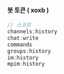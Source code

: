 #### 봇 토큰 ( xoxb ) 
```js
// 스코프
channels:history
chat:write
commands
groups:history
im:history
mpim:history

```